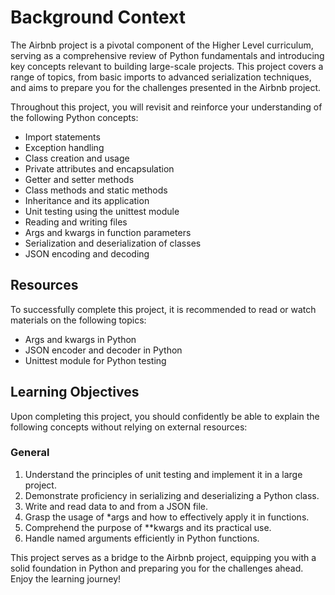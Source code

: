 
# Background Context

The Airbnb project is a pivotal component of the Higher Level curriculum, serving as a comprehensive review of Python fundamentals and introducing key concepts relevant to building large-scale projects. This project covers a range of topics, from basic imports to advanced serialization techniques, and aims to prepare you for the challenges presented in the Airbnb project.

Throughout this project, you will revisit and reinforce your understanding of the following Python concepts:

- Import statements
- Exception handling
- Class creation and usage
- Private attributes and encapsulation
- Getter and setter methods
- Class methods and static methods
- Inheritance and its application
- Unit testing using the unittest module
- Reading and writing files
- Args and kwargs in function parameters
- Serialization and deserialization of classes
- JSON encoding and decoding

## Resources

To successfully complete this project, it is recommended to read or watch materials on the following topics:

- Args and kwargs in Python
- JSON encoder and decoder in Python
- Unittest module for Python testing

## Learning Objectives

Upon completing this project, you should confidently be able to explain the following concepts without relying on external resources:

### General
1. Understand the principles of unit testing and implement it in a large project.
2. Demonstrate proficiency in serializing and deserializing a Python class.
3. Write and read data to and from a JSON file.
4. Grasp the usage of *args and how to effectively apply it in functions.
5. Comprehend the purpose of **kwargs and its practical use.
6. Handle named arguments efficiently in Python functions.

This project serves as a bridge to the Airbnb project, equipping you with a solid foundation in Python and preparing you for the challenges ahead. Enjoy the learning journey!

